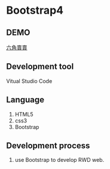 # Bootstrap4

## DEMO
[六角賣賣](https://johnnyli326.github.io/Bootstrap4/)

## Development tool
Vitual Studio Code

## Language
1. HTML5
2. css3
3. Bootstrap

## Development process
1. use Bootstrap to develop RWD web.
